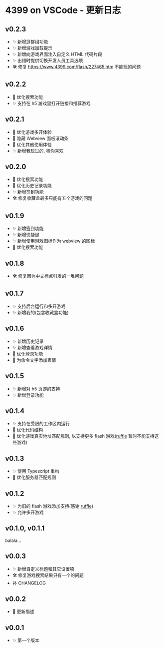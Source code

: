 # 4399 on VSCode - 更新日志

## v0.2.3

-   ✨ 新增逛群组功能
-   ✨ 新增游戏加载提示
-   ✨ 新增向游戏界面注入自定义 HTML 代码片段
-   ✨ 出错时提供切换开发人员工具选项
-   🛠️ 修复 https://www.4399.com/flash/227465.htm 不能玩的问题

## v0.2.2

-   🚀 优化搜索功能
-   ✨ 支持在 h5 游戏里打开链接和推荐游戏

## v0.2.1

-   🚀 优化游戏多开体验
-   🚀 隐藏 Webview 面板滚动条
-   🚀 优化其他使用体验
-   ✨ 新增我玩过的, 猜你喜欢

## v0.2.0

-   🚀 优化搜索功能
-   🚀 优化历史记录功能
-   ✨ 新增签到功能
-   🛠️ 修复收藏盒最多只能有五个游戏的问题

## v0.1.9

-   ✨ 新增签到功能
-   ✨ 新增快捷键
-   ✨ 新增使用游戏图标作为 webview 的图标
-   🚀 优化搜索功能

## v0.1.8

-   🛠️ 修复因为中文标点引发的一堆问题

## v0.1.7

-   ✨ 支持后台运行和多开游戏
-   ✨ 新增我的(包含收藏盒功能)

## v0.1.6

-   ✨ 新增历史记录
-   ✨ 新增查看游戏详情
-   🚀 优化登录功能
-   🚀 为命令文字添加表情

## v0.1.5

-   ✨ 新增对 h5 页游的支持
-   ✨ 新增登录功能

## v0.1.4

-   ✨ 支持在受限的工作区内运行
-   🚀 优化代码结构
-   🚀 优化游戏真实地址匹配规则, 以支持更多 flash 游戏([ruffle](https://github.com/ruffle-rs/ruffle) 暂时不能支持这些游戏)

## v0.1.3

-   ✨ 使用 Typescript 重构
-   🚀 优化服务器匹配规则

## v0.1.2

-   ✨ 为旧的 flash 游戏添加支持(感谢 [ruffle](https://github.com/ruffle-rs/ruffle))
-   ✨ 允许多开游戏

## v0.1.0, v0.1.1

balala...

## v0.0.3

-   ✨ 新增自定义标题和其它设置项
-   🛠️ 修复游戏搜索结果只有一个的问题
-   补 CHANGELOG

## v0.0.2

-   🚀 更新描述

## v0.0.1

-   ✨ 第一个版本
